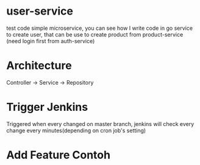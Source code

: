 # user-service
test code simple microservice, you can see how I write code in go
service to create user, that can be use to create product from product-service (need login first from auth-service)
# Architecture
Controller -> Service -> Repository
# Trigger Jenkins
Triggered when every changed on master branch, jenkins will check every change every minutes(depending on cron job's setting)
# Add Feature Contoh